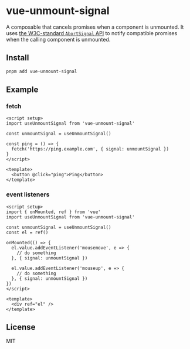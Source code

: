 # vue-unmount-signal

A composable that cancels promises when a component is unmounted. It uses [the W3C-standard `AbortSignal` API](https://dom.spec.whatwg.org/#interface-AbortSignal) to notify compatible promises when the calling component is unmounted.

## Install

```sh
pnpm add vue-unmount-signal
```

## Example

### fetch

```vue
<script setup>
import useUnmountSignal from 'vue-unmount-signal'

const unmountSignal = useUnmountSignal()

const ping = () => {
  fetch('https://ping.example.com', { signal: unmountSignal })
}
</script>

<template>
  <button @click="ping">Ping</button>
</template>
```

### event listeners

```vue
<script setup>
import { onMounted, ref } from 'vue'
import useUnmountSignal from 'vue-unmount-signal'

const unmountSignal = useUnmountSignal()
const el = ref()

onMounted(() => {
  el.value.addEventListener('mousemove', e => {
    // do something
  }, { signal: unmountSignal })

  el.value.addEventListener('mouseup', e => {
    // do something
  }, { signal: unmountSignal })
})
</script>

<template>
  <div ref="el" />
</template>
```

## License

MIT
